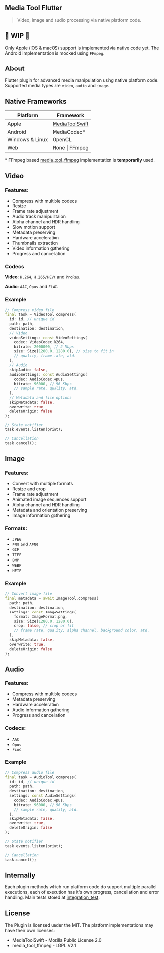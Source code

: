 ## Media Tool Flutter

> Video, image and audio processing via native platform code.

## 🚧 WIP 🚧

Only Apple (iOS & macOS) support is implemented via native code yet. The Android implementation is mocked using `FFmpeg`.

## About

Flutter plugin for advanced media manipulation using native platform code. Supported media types are `video`, `audio` and `image`.

## Native Frameworks

| Platform | Framework |
| --- | --- |
| Apple | [MediaToolSwift](https://github.com/starkdmi/MediaToolSwift) |
| Android | MediaCodec\* | 
| Windows & Linux | OpenCL | 
| Web| None \| [FFmpeg](https://github.com/ffmpegwasm/ffmpeg.wasm) |

\* FFmpeg based [media_tool_ffmpeg](https://github.com/starkdmi/media_tool_ffmpeg) implementation is __temporarily__ used.

## Video

### Features:
- Compress with multiple codecs
- Resize
- Frame rate adjustment
- Audio track manipulataion
- Alpha channel and HDR handling
- Slow motion support
- Metadata preserving
- Hardware acceleration
- Thumbnails extraction
- Video information gathering
- Progress and cancellation

### Codecs

__Video__: `H.264`, `H.265/HEVC` and `ProRes`.

__Audio__: `AAC`, `Opus` and `FLAC`.

### Example

```Dart
// Compress video file
final task = VideoTool.compress(
  id: id, // unique id
  path: path,
  destination: destination,
  // Video
  videoSettings: const VideoSettings(
    codec: VideoCodec.h264,
    bitrate: 2000000, // 2 Mbps
    size: Size(1280.0, 1280.0), // size to fit in
    // quality, frame rate, atd.
  ),
  // Audio
  skipAudio: false,
  audioSettings: const AudioSettings(
    codec: AudioCodec.opus, 
    bitrate: 96000, // 96 Kbps
    // sample rate, quality, atd.
  ),
  // Metadata and file options
  skipMetadata: false,
  overwrite: true,
  deleteOrigin: false
);

// State notifier
task.events.listen(print);

// Cancellation
task.cancel();
```

## Image

### Features:
- Convert with multiple formats
- Resize and crop
- Frame rate adjustment
- Animated image sequences support
- Alpha channel and HDR handling
- Metadata and orientation preserving
- Image information gathering

### Formats:
- `JPEG`
- `PNG` and `APNG`
- `GIF`
- `TIFF`
- `BMP`
- `WEBP`
- `HEIF`

### Example

```Dart
// Convert image file
final metadata = await ImageTool.compress(
  path: path,
  destination: destination,
  settings: const ImageSettings(
    format: ImageFormat.png,
    size: Size(1280.0, 1280.0),
    crop: false, // crop or fit
    // frame rate, quality, alpha channel, background color, atd.
  ),
  skipMetadata: false,
  overwrite: true,
  deleteOrigin: false
);
```

## Audio

### Features:
- Compress with multiple codecs
- Metadata preserving
- Hardware acceleration
- Audio information gathering
- Progress and cancellation

### Codecs:
- `AAC`
- `Opus`
- `FLAC`

### Example

```Dart
// Compress audio file
final task = AudioTool.compress(
  id: id, // unique id
  path: path,
  destination: destination,
  settings: const AudioSettings(
    codec: AudioCodec.opus, 
    bitrate: 96000, // 96 Kbps
    // sample rate, quality, atd.
  ),
  skipMetadata: false,
  overwrite: true,
  deleteOrigin: false
);

// State notifier
task.events.listen(print);

// Cancellation
task.cancel();
```

## Internally

Each plugin methods which run platform code do support multiple parallel executions, each of execution has it's own progress, cancellation and error handling. Main tests stored at [integration_test](media_tool/example/integration_test/).

## License

The Plugin is licensed under the MIT. The platform implementations may have their own licenses:
- MediaToolSwift - Mozilla Public License 2.0
- media_tool_ffmpeg - LGPL V2.1
